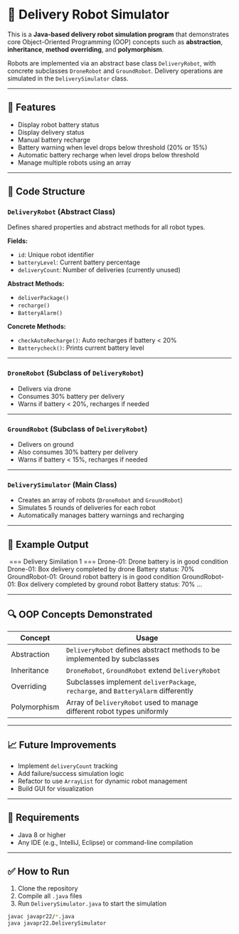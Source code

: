 # 🚚 Delivery Robot Simulator

This is a **Java-based delivery robot simulation program** that demonstrates core Object-Oriented Programming (OOP) concepts such as **abstraction**, **inheritance**, **method overriding**, and **polymorphism**.

Robots are implemented via an abstract base class `DeliveryRobot`, with concrete subclasses `DroneRobot` and `GroundRobot`. Delivery operations are simulated in the `DeliverySimulator` class.

---

## 📌 Features

- Display robot battery status
- Display delivery status
- Manual battery recharge
- Battery warning when level drops below threshold (20% or 15%)
- Automatic battery recharge when level drops below threshold
- Manage multiple robots using an array

---

## 🧱 Code Structure

### `DeliveryRobot` (Abstract Class)

Defines shared properties and abstract methods for all robot types.

**Fields:**
- `id`: Unique robot identifier
- `batteryLevel`: Current battery percentage
- `deliveryCount`: Number of deliveries (currently unused)

**Abstract Methods:**
- `deliverPackage()`
- `recharge()`
- `BatteryAlarm()`

**Concrete Methods:**
- `checkAutoRecharge()`: Auto recharges if battery < 20%
- `Batterycheck()`: Prints current battery level

---

### `DroneRobot` (Subclass of `DeliveryRobot`)

- Delivers via drone
- Consumes 30% battery per delivery
- Warns if battery < 20%, recharges if needed

---

### `GroundRobot` (Subclass of `DeliveryRobot`)

- Delivers on ground
- Also consumes 30% battery per delivery
- Warns if battery < 15%, recharges if needed

---

### `DeliverySimulator` (Main Class)

- Creates an array of robots (`DroneRobot` and `GroundRobot`)
- Simulates 5 rounds of deliveries for each robot
- Automatically manages battery warnings and recharging

---

## 🔄 Example Output
 === Delivery Similation 1 ===
Drone-01: Drone battery is in good condition
Drone-01: Box delivery completed by drone
Battery status: 70%
GroundRobot-01: Ground robot battery is in good condition
GroundRobot-01: Box delivery completed by ground robot
Battery status: 70%
...


---

## 🔍 OOP Concepts Demonstrated

| Concept       | Usage                                                                 |
|---------------|------------------------------------------------------------------------|
| Abstraction   | `DeliveryRobot` defines abstract methods to be implemented by subclasses |
| Inheritance   | `DroneRobot`, `GroundRobot` extend `DeliveryRobot`                     |
| Overriding    | Subclasses implement `deliverPackage`, `recharge`, and `BatteryAlarm` differently |
| Polymorphism  | Array of `DeliveryRobot` used to manage different robot types uniformly |

---

## 📈 Future Improvements

- Implement `deliveryCount` tracking
- Add failure/success simulation logic
- Refactor to use `ArrayList` for dynamic robot management
- Build GUI for visualization

---

## 📎 Requirements

- Java 8 or higher
- Any IDE (e.g., IntelliJ, Eclipse) or command-line compilation

---

## ✅ How to Run

1. Clone the repository
2. Compile all `.java` files
3. Run `DeliverySimulator.java` to start the simulation

```bash
javac javapr22/*.java
java javapr22.DeliverySimulator
